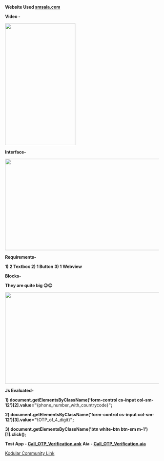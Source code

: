 **Website Used  [smsala.com](https://smsala.com/voice-otp/)**

**Video -**

<img height=400 width=230 src = "https://res.cloudinary.com/dny3l6mca/image/upload/v1684908790/video_2022-01-19_18-01-10_zpe4qk.gif">
</img>

**Interface-**

<img height=300 width=600 src = "https://kodular-community.s3.dualstack.eu-west-1.amazonaws.com/original/3X/a/b/abecfd386e2d78776046b102c734b4f7940a695c.png">
</img>


**Requirements-**

**1) 2 Textbox**
**2) 1 Button**
**3) 1 Webview**

**Blocks-**

**They are quite big :wink::wink:**

<img height=300 width=600 src = "https://kodular-community.s3.dualstack.eu-west-1.amazonaws.com/original/3X/d/3/d36c991574eebcc8ba5db9ca16e4f26cb1541acf.png">
</img>

**Js Evaluated-**

**1) document.getElementsByClassName('form-control cs-input col-sm-12')[2].value="**{phone_number_with_countrycode}**";**

**2) document.getElementsByClassName('form-control cs-input col-sm-12')[3].value="**{OTP_of_4_digit}**";**

**3) document.getElementsByClassName('btn white-btn btn-sm m-1')[1].click();**

**Test App - [Call_OTP_Verification.apk](https://community.kodular.io/uploads/short-url/sznsPuNIgLnAbsIWCFEDcs1pooU.apk)**
**Aia - [Call_OTP_Verification.aia](https://community.kodular.io/uploads/short-url/psX8Cl7bbEeZkwlwk7lQYLPQ6A5.aia)**

<a href="https://community.kodular.io/t/call-otp-verification-cov/164078/1">Kodular Community Link</a>
